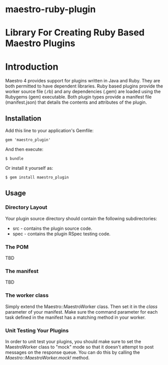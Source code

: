 maestro-ruby-plugin
===================

Library For Creating Ruby Based Maestro Plugins
=======
# Introduction

Maestro 4 provides support for plugins written in Java and Ruby.  They are both permitted to have dependent libraries.
Ruby based plugins provide the worker source file (.rb) and any dependencies (.gem) are loaded using the Rubygems (gem)
executable. Both plugin types provide a manifest file (manifest.json) that details the contents and attributes of the
plugin.


## Installation

Add this line to your application's Gemfile:

    gem 'maestro_plugin'

And then execute:

    $ bundle

Or install it yourself as:

    $ gem install maestro_plugin

## Usage

### Directory Layout

Your plugin source directory should contain the following subdirectories:

* src - contains the plugin source code.
* spec - contains the plugin RSpec testing code.

### The POM

TBD

### The manifest

TBD

### The worker class

Simply extend the Maestro::MaestroWorker class. Then set it in the *class* parameter of your manifest.  Make sure the
command parameter for each task defined in the manifest has a matching method in your worker.


### Unit Testing Your Plugins

In order to unit test your plugins, you should make sure to set the MaestroWorker class to "mock" mode so that it doesn't
attempt to post messages on the response queue. You can do this by calling the *Maestro::MaestroWorker.mock!* method.

